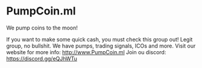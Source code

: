 # PumpCoin.ml
We pump coins to the moon!

If you want to make some quick cash, you must check this group out!
Legit group, no bullshit. We have pumps, trading signals, ICOs and more.
Visit our website for more info: http://www.PumpCoin.ml
Join ou discord:  https://discord.gg/eQJhWTu
